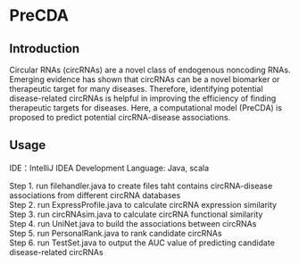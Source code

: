 # PreCDA
## Introduction
Circular RNAs (circRNAs) are a novel class of endogenous noncoding RNAs. Emerging evidence has shown that circRNAs can be a novel biomarker or therapeutic target for many diseases. Therefore, identifying potential disease-related circRNAs is helpful in improving the efficiency of finding therapeutic targets for diseases. Here, a computational model (PreCDA) is proposed to predict potential circRNA-disease associations.
## Usage
IDE：IntelliJ IDEA
Development Language: Java, scala

Step 1. run filehandler.java to create files taht contains circRNA-disease associations from different circRNA databases  
Step 2. run ExpressProfile.java to calculate circRNA expression similarity  
Step 3. run circRNAsim.java to calculate circRNA functional similarity  
Step 4. run UniNet.java to build the associations between circRNAs  
Step 5. run PersonalRank.java to rank candidate circRNAs  
Step 6. run TestSet.java to output the AUC value of predicting candidate disease-related circRNAs 
